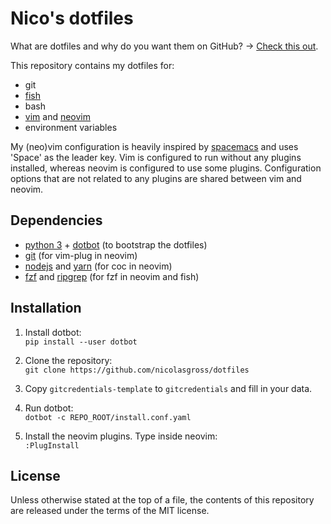 # Nico's dotfiles
What are dotfiles and why do you want them on GitHub? →
[Check this out](https://dotfiles.github.io/).

This repository contains my dotfiles for:
- git
- [fish](https://fishshell.com)
- bash
- [vim](https://www.vim.org) and [neovim](https://neovim.io)
- environment variables

My (neo)vim configuration is heavily inspired by
[spacemacs](http://spacemacs.org) and uses 'Space' as the leader key. Vim is
configured to run without any plugins installed, whereas neovim is configured
to use some plugins. Configuration options that are not related to any plugins
are shared between vim and neovim.


## Dependencies
- [python 3](https://www.python.org) +
  [dotbot](https://github.com/anishathalye/dotbot) (to bootstrap the dotfiles)
- [git](https://git-scm.com) (for vim-plug in neovim)
- [nodejs](https://nodejs.org/) and [yarn](https://yarnpkg.com) (for coc in
  neovim)
- [fzf](https://github.com/junegunn/fzf) and
  [ripgrep](https://github.com/BurntSushi/ripgrep) (for fzf in neovim and fish)


## Installation
1. Install dotbot:  
`pip install --user dotbot`

2. Clone the repository:  
`git clone https://github.com/nicolasgross/dotfiles`

3. Copy `gitcredentials-template` to `gitcredentials` and fill in your data.

4. Run dotbot:  
`dotbot -c REPO_ROOT/install.conf.yaml`  

5. Install the neovim plugins. Type inside neovim:  
`:PlugInstall`


## License
Unless otherwise stated at the top of a file, the contents of this repository
are released under the terms of the MIT license.

